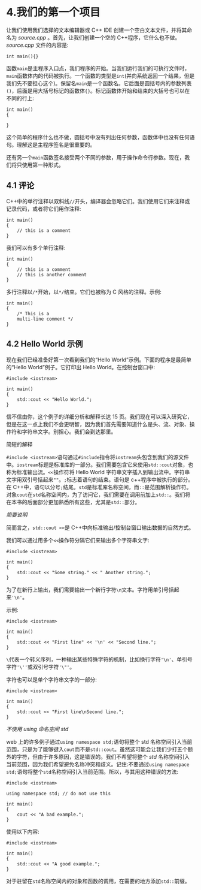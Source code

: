 # 4.我们的第一个项目

让我们使用我们选择的文本编辑器或 C++ IDE 创建一个空白文本文件，并将其命名为 *source.cpp* 。首先，让我们创建一个空的 C++程序，它什么也不做。 *source.cpp* 文件的内容是:

```
int main(){}

```

函数`main`是主程序入口点，我们程序的开始。当我们运行我们的可执行文件时，`main`函数体内的代码被执行。一个函数的类型是`int`(并向系统返回一个结果，但是我们先不要担心这个)。保留名`main`是一个函数名。它后面是圆括号内的参数列表`()`，后面是用大括号标记的函数体`{}`。标记函数体开始和结束的大括号也可以在不同的行上:

```
int main()
{

}

```

这个简单的程序什么也不做，圆括号中没有列出任何参数，函数体中也没有任何语句。理解这是主程序签名是很重要的。

还有另一个`main`函数签名接受两个不同的参数，用于操作命令行参数。现在，我们将只使用第一种形式。

## 4.1 评论

C++中的单行注释以双斜线`//`开头，编译器会忽略它们。我们使用它们来注释或记录代码，或者将它们用作注释:

```
int main()
{
    // this is a comment
}

```

我们可以有多个单行注释:

```
int main()
{
    // this is a comment
    // this is another comment
}

```

多行注释以`/*`开始，以`*/`结束。它们也被称为 C 风格的注释。示例:

```
int main()
{
    /* This is a
    multi-line comment */
}

```

## 4.2 Hello World 示例

现在我们已经准备好第一次看到我们的“Hello World”示例。下面的程序是最简单的“Hello World”例子。它打印出 Hello World。在控制台窗口中:

```
#include <iostream>

int main()
{
    std::cout << "Hello World.";
}

```

信不信由你，这个例子的详细分析和解释长达 15 页。我们现在可以深入研究它，但是在这一点上我们不会更明智，因为我们首先需要知道什么是头、流、对象、操作符和字符串文字。别担心。我们会到达那里。

简短的解释

`#include <iostream>`语句通过`#include`指令将`iostream`头包含到我们的源文件中。`iostream`标题是标准库的一部分。我们需要包含它来使用`std::cout`对象，也称为标准输出流。`<<`操作符将 Hello World 字符串文字插入到输出流中。字符串文字用双引号括起来`""`。`;`标志着语句的结束。语句是 c++程序中被执行的部分。在 C++中，语句以分号`;`结尾。`std`是标准库名称空间，而`::`是范围解析操作符。对象`cout`在`std`名称空间内，为了访问它，我们需要在调用前加上`std::`。我们将在本书的后面部分更加熟悉所有这些，尤其是`std::`部分。

*简要说明*

简而言之，`std::cout <<`是 C++中向标准输出/控制台窗口输出数据的自然方式。

我们可以通过用多个`<<`操作符分隔它们来输出多个字符串文字:

```
#include <iostream>

int main()
{
    std::cout << "Some string." << " Another string.";
}

```

为了在新行上输出，我们需要输出一个新行字符`\n`文本。字符用单引号括起来`'\n'`。

示例:

```
#include <iostream>

int main()
{
    std::cout << "First line" << '\n' << "Second line.";
}

```

`\`代表一个转义序列，一种输出某些特殊字符的机制，比如换行字符`'\n'`、单引号字符`'\''`或双引号字符`'\"'`。

字符也可以是单个字符串文字的一部分:

```
#include <iostream>

int main()
{
    std::cout << "First line\nSecond line.";
}

```

*不使用 using 命名空间 std*

web 上的许多例子通过`using namespace std;`语句将整个 std 名称空间引入当前范围，只是为了能够键入`cout`而不是`std::cout`。虽然这可能会让我们少打五个额外的字符，但由于许多原因，这是错误的。我们不希望将整个 *std* 名称空间引入当前范围，因为我们希望避免名称冲突和歧义。记住:不要通过`using namespace std;`语句将整个`std`名称空间引入当前范围。所以，与其用这种错误的方法:

```
#include <iostream>

using namespace std; // do not use this

int main()
{
    cout << "A bad example.";
}

```

使用以下内容:

```
#include <iostream>

int main()
{
    std::cout << "A good example.";
}

```

对于驻留在`std`名称空间内的对象和函数的调用，在需要的地方添加`std::`前缀。